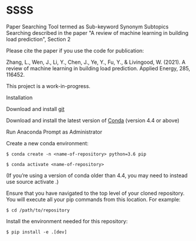 # SSSS
Paper Searching Tool termed as Sub-keyword Synonym Subtopics Searching described in the paper "A review of machine learning in building load prediction", Section 2

Please cite the paper if you use the code for publication:

Zhang, L., Wen, J., Li, Y., Chen, J., Ye, Y., Fu, Y., & Livingood, W. (2021). A review of machine learning in building load prediction. Applied Energy, 285, 116452.

This project is a work-in-progress.

Installation

Download and install [git](https://git-scm.com/download/win)

Download and install the latest version of [Conda](https://docs.conda.io/en/latest/) (version 4.4 or above)

Run Anaconda Prompt as Administrator

Create a new conda environment:

`$ conda create -n <name-of-repository> python=3.6 pip`

`$ conda activate <name-of-repository>`

(If you’re using a version of conda older than 4.4, you may need to instead use source activate <name-of-repository>.)

Ensure that you have navigated to the top level of your cloned repository. You will execute all your pip commands from this location. For example:

`$ cd /path/to/repository`

Install the environment needed for this repository:

`$ pip install -e .[dev]`
